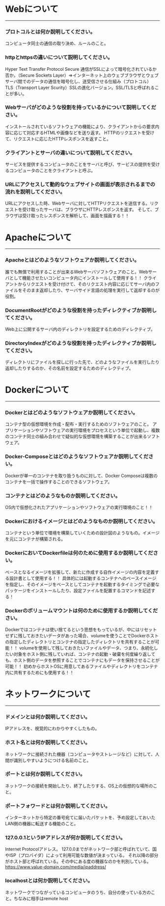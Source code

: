 # Webについて
---
### プロトコルとは何か説明してください。
コンピュータ同士の通信の取り決め、ルールのこと。


### httpとhttpsの違いについて説明してください。
Hyper Text Transfer Protocol Secure
通信がSSLによって暗号化されているか否か。（Secure Sockets Layer）⇒インターネット上のウェブブラウザとウェブサーバ間でのデータの通信を暗号化し、送受信させる仕組み（プロトコル）
TLS（Transport Layer Scurity）SSLの進化バージョン。SSL/TLSと呼ばれることが多い。


### Webサーバがどのような役割を持っているかについて説明してください。
インストールされているソフトウェアの機能により、クライアントからの要求内容に応じて対応するHTMLや画像などを送り返す。
HTTPのリクエストを受けて、リクエストに応じたHTTPレスポンスを返すこと。


### クライアントとサーバの違いについて説明してください。

サービスを提供するコンピュータのことをサーバと呼び、サービスの提供を受けるコンピュータのことをクライアントと呼ぶ。

### URLにアクセスして動的なウェブサイトの画面が表示されるまでの流れを説明してください。
URLにアクセスした時、Webサーバに対してHTTPリクエストを送信する。リクエストを受け取ったサーバは、ブラウザにHTTPレスポンスを返す。
そして、ブラウザは受け取ったレスポンスを解析して、画面を描画する！！



# Apacheについて
---
### Apacheとはどのようなソフトウェアか説明してください。

誰でも無償で利用することが出来るWebサーバソフトウェアのこと。Webサーバとして機能させたいコンピュータ内にインストールして使用する！！
クライアントからリクエストを受け付けて、そのリクエスト内容に応じてサーバ内のファイルをそのまま返却したり、サーバサイド言語の処理を実行して返却するのが役割。

### DocumentRootがどのような役割を持ったディレクティブか説明してください。
Web上に公開するサーバ内のディレクトリを設定するためのディレクティブ。


### DirectoryIndexがどのような役割を持ったディレクティブか説明してください。
ディレクトリにファイルを探しに行った先で、どのようなファイルを実行したり返却したりするのか、その名前を設定するためのディレクティブ。




# Dockerについて
---
### Dockerとはどのようなソフトウェアか説明してください。
コンテナ型の仮想環境を作成・配布・実行するためのソフトウェアのこと。
アプリケーションやソフトウェアの実行環境をプロセスという単位で起動し、複数のコンテナ同士の組み合わせで疑似的な仮想環境を構築することが出来るソフトウェア。


### Docker-Composeとはどのようなソフトウェアか説明してください。
Dockerが単一のコンテナを取り扱うものに対して、Docker Composeは複数のコンテナを一括で操作することのできるソフトウェア。


### コンテナとはどのようなものか説明してください。
OS内で仮想化されたアプリケーションやソフトウェアの実行環境のこと！！


### Dockerにおけるイメージとはどのようなものか説明してください。
コンテナという単位で環境を構築していくための設計図のようなもの。イメージを元にコンテナが構築される。

### DockerにおいてDockerfileは何のために使用するか説明してください。
ベースとなるイメージを拡張して、新たに作成する自作イメージの内容を定義する設計書として使用する！！
具体的には起動するコンテナへのベースイメージを指定し、そのイメージをベースとしてコンテナを起動するタイミングで必要なパッケージをインストールしたり、設定ファイルを配置するコマンドを記述する！


### Dockerのボリュームマウントは何のために使用するか説明してください。
Dockerではコンテナは使い捨てるという思想をもっているが、中にはリセットせずに残しておきたいデータがあった場合、volumeを使うことでDockerホストの指定したディレクトリとコンテナの指定したディレクトリを共有することが可能！！
volumeを使用して残しておきたいファイルやデータ、つまり、永続化したい対象をホスト側に残していれば、コンテナの起動・破棄を何度繰り返しても、ホスト側のデータを参照することでコンテナにもデータを保持させることが可能！！
初めからホストOSに用意してあるファイルやディレクトリをコンテナ内に共有するためにも使用する！！



# ネットワークについて
---
### ドメインとは何か説明してください。
IPアドレスを、視覚的にわかりやすくしたもの。


### ホスト名とは何か説明してください。
ネットワークに接続された機器（コンピュータやストレージなど）に対して、人間が識別しやすいようにつける名前のこと。


### ポートとは何か説明してください。
ネットワークの接続を開始したり、終了したりする、OS上の仮想的な場所のこと。


### ポートフォワードとは何か説明してください。
インターネットから特定の番号宛てに届いたパケットを、予め設定しておいたLAN側の機器に転送する機能のこと。


### 127.0.0.1というIPアドレスが何か説明してください。
Internet Protocolアドレス。
127.0.0までがネットワーク部と呼ばれていて、国やISP（プロバイダ）によって利用可能な数値が決まっている。
それ以降の部分がホスト部と呼ばれている。その中にある度の機器なのかを判別している。
https://www.value-domain.com/media/ipaddress/


### localhostとは何か説明してください。
ネットワークでつながっているコンピュータのうち、自分の使っている方のこと。ちなみに相手はremote host




